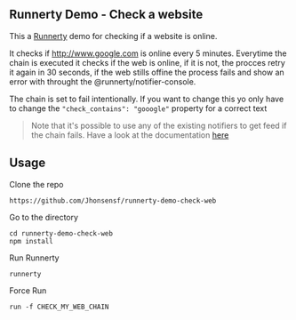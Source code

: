 ## Runnerty Demo - Check a website

This a [Runnerty](https://github.com/runnerty/runnerty) demo for checking if a website is online.

It checks if http://www.google.com is online every 5 minutes. Everytime the chain is executed it checks if the web is online, if it is not, the procces retry it again in 30 seconds, if the web stills offine the process fails and show an error with throught the @runnerty/notifier-console.

The chain is set to fail intentionally. If you want to change this yo only have to change the `"check_contains": "gooogle"` property for a correct text

> Note that it's possible to use any of the existing notifiers to get feed if the chain fails. Have a look at the documentation [here](http://docs.runnerty.io/plugins/)



## Usage
Clone the repo
```
https://github.com/Jhonsensf/runnerty-demo-check-web
```

Go to the directory  
```
cd runnerty-demo-check-web
npm install
```

Run Runnerty
```
runnerty
```

Force Run
```
run -f CHECK_MY_WEB_CHAIN
```